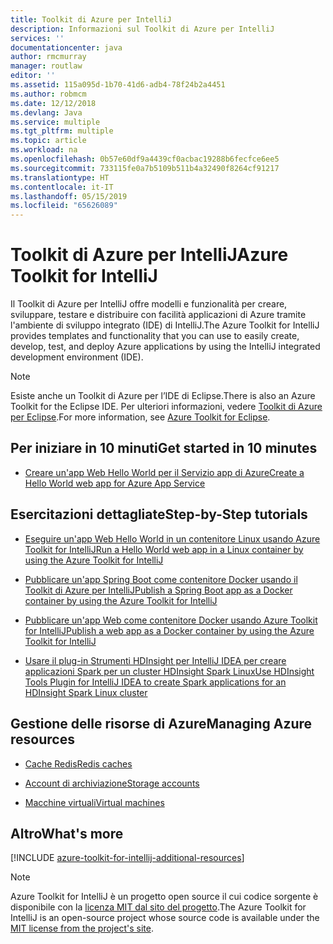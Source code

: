 ```yaml
---
title: Toolkit di Azure per IntelliJ
description: Informazioni sul Toolkit di Azure per IntelliJ
services: ''
documentationcenter: java
author: rmcmurray
manager: routlaw
editor: ''
ms.assetid: 115a095d-1b70-41d6-adb4-78f24b2a4451
ms.author: robmcm
ms.date: 12/12/2018
ms.devlang: Java
ms.service: multiple
ms.tgt_pltfrm: multiple
ms.topic: article
ms.workload: na
ms.openlocfilehash: 0b57e60df9a4439cf0acbac19288b6fecfce6ee5
ms.sourcegitcommit: 733115fe0a7b5109b511b4a32490f8264cf91217
ms.translationtype: HT
ms.contentlocale: it-IT
ms.lasthandoff: 05/15/2019
ms.locfileid: "65626089"
---
```

# <a name="azure-toolkit-for-intellij"></a><span data-ttu-id="6d4dd-103">Toolkit di Azure per IntelliJ</span><span class="sxs-lookup"><span data-stu-id="6d4dd-103">Azure Toolkit for IntelliJ</span></span>

<span data-ttu-id="6d4dd-104">Il Toolkit di Azure per IntelliJ offre modelli e funzionalità per creare, sviluppare, testare e distribuire con facilità applicazioni di Azure tramite l'ambiente di sviluppo integrato (IDE) di IntelliJ.</span><span class="sxs-lookup"><span data-stu-id="6d4dd-104">The Azure Toolkit for IntelliJ provides templates and functionality that you can use to easily create, develop, test, and deploy Azure applications by using the IntelliJ integrated development environment (IDE).</span></span>

> [!NOTE]
> 
> <span data-ttu-id="6d4dd-105">Esiste anche un Toolkit di Azure per l’IDE di Eclipse.</span><span class="sxs-lookup"><span data-stu-id="6d4dd-105">There is also an Azure Toolkit for the Eclipse IDE.</span></span> <span data-ttu-id="6d4dd-106">Per ulteriori informazioni, vedere [Toolkit di Azure per Eclipse](../eclipse/azure-toolkit-for-eclipse.md).</span><span class="sxs-lookup"><span data-stu-id="6d4dd-106">For more information, see [Azure Toolkit for Eclipse](../eclipse/azure-toolkit-for-eclipse.md).</span></span>
> 

## <a name="get-started-in-10-minutes"></a><span data-ttu-id="6d4dd-107">Per iniziare in 10 minuti</span><span class="sxs-lookup"><span data-stu-id="6d4dd-107">Get started in 10 minutes</span></span>

* [<span data-ttu-id="6d4dd-108">Creare un'app Web Hello World per il Servizio app di Azure</span><span class="sxs-lookup"><span data-stu-id="6d4dd-108">Create a Hello World web app for Azure App Service</span></span>](azure-toolkit-for-intellij-create-hello-world-web-app.md)

## <a name="step-by-step-tutorials"></a><span data-ttu-id="6d4dd-109">Esercitazioni dettagliate</span><span class="sxs-lookup"><span data-stu-id="6d4dd-109">Step-by-Step tutorials</span></span>

* [<span data-ttu-id="6d4dd-110">Eseguire un'app Web Hello World in un contenitore Linux usando Azure Toolkit for IntelliJ</span><span class="sxs-lookup"><span data-stu-id="6d4dd-110">Run a Hello World web app in a Linux container by using the Azure Toolkit for IntelliJ</span></span>](azure-toolkit-for-intellij-hello-world-web-app-linux.md)

* [<span data-ttu-id="6d4dd-111">Pubblicare un'app Spring Boot come contenitore Docker usando il Toolkit di Azure per IntelliJ</span><span class="sxs-lookup"><span data-stu-id="6d4dd-111">Publish a Spring Boot app as a Docker container by using the Azure Toolkit for IntelliJ</span></span>](azure-toolkit-for-intellij-publish-spring-boot-docker-app.md)

* [<span data-ttu-id="6d4dd-112">Pubblicare un'app Web come contenitore Docker usando Azure Toolkit for IntelliJ</span><span class="sxs-lookup"><span data-stu-id="6d4dd-112">Publish a web app as a Docker container by using the Azure Toolkit for IntelliJ</span></span>](azure-toolkit-for-intellij-publish-as-docker-container.md)

* [<span data-ttu-id="6d4dd-113">Usare il plug-in Strumenti HDInsight per IntelliJ IDEA per creare applicazioni Spark per un cluster HDInsight Spark Linux</span><span class="sxs-lookup"><span data-stu-id="6d4dd-113">Use HDInsight Tools Plugin for IntelliJ IDEA to create Spark applications for an HDInsight Spark Linux cluster</span></span>](/azure/hdinsight/hdinsight-apache-spark-intellij-tool-plugin)

## <a name="managing-azure-resources"></a><span data-ttu-id="6d4dd-114">Gestione delle risorse di Azure</span><span class="sxs-lookup"><span data-stu-id="6d4dd-114">Managing Azure resources</span></span>

* [<span data-ttu-id="6d4dd-115">Cache Redis</span><span class="sxs-lookup"><span data-stu-id="6d4dd-115">Redis caches</span></span>](azure-toolkit-for-intellij-managing-redis-caches-using-azure-explorer.md)

* [<span data-ttu-id="6d4dd-116">Account di archiviazione</span><span class="sxs-lookup"><span data-stu-id="6d4dd-116">Storage accounts</span></span>](azure-toolkit-for-intellij-managing-virtual-machines-using-azure-explorer.md)

* [<span data-ttu-id="6d4dd-117">Macchine virtuali</span><span class="sxs-lookup"><span data-stu-id="6d4dd-117">Virtual machines</span></span>](azure-toolkit-for-intellij-managing-storage-accounts-using-azure-explorer.md)

## <a name="whats-more"></a><span data-ttu-id="6d4dd-118">Altro</span><span class="sxs-lookup"><span data-stu-id="6d4dd-118">What's more</span></span>

[!INCLUDE [azure-toolkit-for-intellij-additional-resources](../includes/azure-toolkit-for-intellij-additional-resources.md)]
> [!NOTE]
> 
> <span data-ttu-id="6d4dd-119">Azure Toolkit for IntelliJ è un progetto open source il cui codice sorgente è disponibile con la [licenza MIT dal sito del progetto](https://github.com/microsoft/azure-tools-for-java).</span><span class="sxs-lookup"><span data-stu-id="6d4dd-119">The Azure Toolkit for IntelliJ is an open-source project whose source code is available under the [MIT license from the project's site](https://github.com/microsoft/azure-tools-for-java).</span></span>
> 
